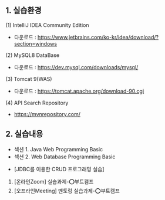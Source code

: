 ## 1. 실습환경
(1) IntelliJ IDEA Community Edition
- 다운로드 : https://www.jetbrains.com/ko-kr/idea/download/?section=windows

(2) MySQL8 DataBase
- 다운로드 : https://dev.mysql.com/downloads/mysql/

(3) Tomcat 9(WAS)
- 다운로드 : https://tomcat.apache.org/download-90.cgi

(4) API Search Repository
- https://mvnrepository.com/

## 2. 실습내용
- 섹션 1. Java Web Programming Basic
- 섹션 2. Web Database Programming Basic
* [JDBC를 이용한 CRUD 프로그래밍 실습]
1. [온라인Zoom] 실습과제-⭕부트캠프
2. [오프라인Meeting] 멘토링 실습과제-⭕부트캠프
